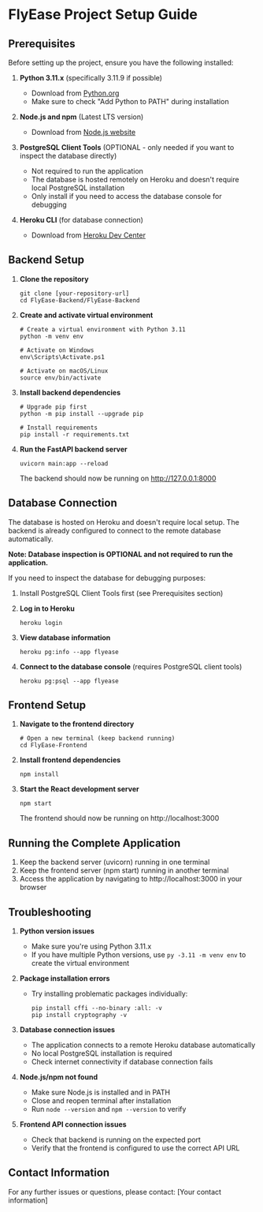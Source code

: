 # FlyEase Project Setup Guide

## Prerequisites

Before setting up the project, ensure you have the following installed:

1. **Python 3.11.x** (specifically 3.11.9 if possible)
   - Download from [Python.org](https://www.python.org/downloads/release/python-3119/)
   - Make sure to check "Add Python to PATH" during installation

2. **Node.js and npm** (Latest LTS version)
   - Download from [Node.js website](https://nodejs.org/)

3. **PostgreSQL Client Tools** (OPTIONAL - only needed if you want to inspect the database directly)
   - Not required to run the application
   - The database is hosted remotely on Heroku and doesn't require local PostgreSQL installation
   - Only install if you need to access the database console for debugging

4. **Heroku CLI** (for database connection)
   - Download from [Heroku Dev Center](https://devcenter.heroku.com/articles/heroku-cli)

## Backend Setup

1. **Clone the repository**
   ```
   git clone [your-repository-url]
   cd FlyEase-Backend/FlyEase-Backend
   ```

2. **Create and activate virtual environment**
   ```
   # Create a virtual environment with Python 3.11
   python -m venv env
   
   # Activate on Windows
   env\Scripts\Activate.ps1
   
   # Activate on macOS/Linux
   source env/bin/activate
   ```

3. **Install backend dependencies**
   ```
   # Upgrade pip first
   python -m pip install --upgrade pip
   
   # Install requirements
   pip install -r requirements.txt
   ```

4. **Run the FastAPI backend server**
   ```
   uvicorn main:app --reload
   ```
   The backend should now be running on http://127.0.0.1:8000

## Database Connection

The database is hosted on Heroku and doesn't require local setup. The backend is already configured to connect to the remote database automatically.

**Note: Database inspection is OPTIONAL and not required to run the application.**

If you need to inspect the database for debugging purposes:

1. Install PostgreSQL Client Tools first (see Prerequisites section)

2. **Log in to Heroku**
   ```
   heroku login
   ```

3. **View database information**
   ```
   heroku pg:info --app flyease
   ```

4. **Connect to the database console** (requires PostgreSQL client tools)
   ```
   heroku pg:psql --app flyease
   ```

## Frontend Setup

1. **Navigate to the frontend directory**
   ```
   # Open a new terminal (keep backend running)
   cd FlyEase-Frontend
   ```

2. **Install frontend dependencies**
   ```
   npm install
   ```

3. **Start the React development server**
   ```
   npm start
   ```
   The frontend should now be running on http://localhost:3000

## Running the Complete Application

1. Keep the backend server (uvicorn) running in one terminal
2. Keep the frontend server (npm start) running in another terminal
3. Access the application by navigating to http://localhost:3000 in your browser

## Troubleshooting

1. **Python version issues**
   - Make sure you're using Python 3.11.x
   - If you have multiple Python versions, use `py -3.11 -m venv env` to create the virtual environment

2. **Package installation errors**
   - Try installing problematic packages individually:
     ```
     pip install cffi --no-binary :all: -v
     pip install cryptography -v
     ```

3. **Database connection issues**
   - The application connects to a remote Heroku database automatically
   - No local PostgreSQL installation is required
   - Check internet connectivity if database connection fails

4. **Node.js/npm not found**
   - Make sure Node.js is installed and in PATH
   - Close and reopen terminal after installation
   - Run `node --version` and `npm --version` to verify

5. **Frontend API connection issues**
   - Check that backend is running on the expected port
   - Verify that the frontend is configured to use the correct API URL

## Contact Information

For any further issues or questions, please contact:
[Your contact information]
